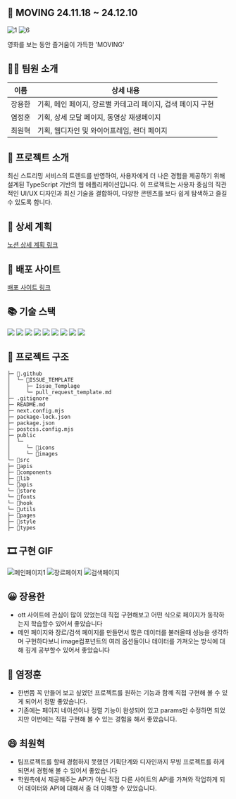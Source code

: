 ## 💌 MOVING 24.11.18 ~ 24.12.10
![1](https://github.com/user-attachments/assets/0efc078d-9ac2-403e-9d17-f92372916268)
![6](https://github.com/user-attachments/assets/5b290893-8a0f-4b45-b669-efeca481794c)

영화를 보는 동안 즐거움이 가득한 'MOVING'

## 🙍‍♂️ 팀원 소개
|이름|상세 내용|
|------|---|
|장용한|기획, 메인 페이지, 장르별 카테고리 페이지, 검색 페이지 구현|
|염정훈|기획, 상세 모달 페이지, 동영상 재생페이지|
|최원혁|기획, 웹디자인 및 와이어프레임, 랜더 페이지|

## 📌 프로젝트 소개
최신 스트리밍 서비스의 트렌드를 반영하여, 사용자에게 더 나은 경험을 제공하기 위해 설계된 TypeScript 기반의 웹 애플리케이션입니다. 이 프로젝트는 사용자 중심의 직관적인 UI/UX 디자인과 최신 기술을 결합하여, 다양한 콘텐츠를 보다 쉽게 탐색하고 즐길 수 있도록 합니다.

## 📃 상세 계획
[노션 상세 계획 링크](https://www.notion.so/12e2e48b770d805cb0d3ddb022f87f83)

## 📄 배포 사이트
[배포 사이트 링크](https://moving-project-ott.vercel.app/)

## 📚 기술 스택
<div>
<img src="https://img.shields.io/badge/TypeScript-3178C6?style=flat-square&logo=TypeScript&logoColor=white"/>
<img src="https://img.shields.io/badge/REACT-61DAFB?style=flat-square&logo=React&logoColor=black"/>
<img src="https://img.shields.io/badge/NEXT.js-000000?style=flat-square&logo=nextdotjs&logoColor=white"/>
<img src="https://img.shields.io/badge/Tailwindcss-06B6D4?style=flat-square&logo=tailwindcss&logoColor=white"/>
<img src="https://img.shields.io/badge/Axios-5A29E4?style=flat-square&logo=axios&logoColor=white"/>
<img src="https://img.shields.io/badge/figma-F24E1E?style=flat-square&logo=figma&logoColor=black"/>
<img src="https://img.shields.io/badge/html5-E34F26?style=flat-square&logo=html5&logoColor=black"/>
<img src="https://img.shields.io/badge/css3-1572B6?style=flat-square&logo=css3&logoColor=black"/>  
<img src="https://img.shields.io/badge/JavaScript-F7DF1E?style=flat-square&logo=javaScript&logoColor=black"/>    
</div>

## 📁 프로젝트 구조
```
├─ 📂.github
│  └─ 📂ISSUE_TEMPLATE
│     ├─ Issue_Templage
│     └─ pull_request_template.md
├─ .gitignore
├─ README.md
├─ next.config.mjs
├─ package-lock.json
├─ package.json
├─ postcss.config.mjs
├─ public
│  └─ 
│     └─ 📂icons
│     └─ 📂images
└─ 📂src
├─ 📂apis
├─ 📂components
├─ 📂lib
└─ 📂apis
└─ 📂store
└─ 📂fonts
└─ 📂hook
└─ 📂utils
├─ 📂pages
├─ 📂style
├─ 📂types
```

## 🎞 구현 GIF
![메인페이지1](https://github.com/user-attachments/assets/b041f198-86cd-470f-8e6a-312c9c768ef4)
![장르페이지](https://github.com/user-attachments/assets/62fb12c6-977e-472f-959d-d4eeb4bde8a5)
![검색페이지](https://github.com/user-attachments/assets/6c73c826-401e-4991-9c4c-607a26805485)



## 😀 장용한
- ott 사이트에 관심이 많이 있었는데 직접 구현해보고 어떤 식으로 페이지가 동작하는지 학습할수 있어서 좋았습니다
- 메인 페이지와 장르/검색 페이지를 만들면서 많은 데이터를 불러올때 성능을 생각하며 구현하다보니 image컴포넌트의 여러 옵션들이나 데이터를 가져오는 방식에 대해 깊게 공부할수 있어서 좋았습니다

## 🤔 염정훈
- 한번쯤 꼭 만들어 보고 싶었던 프로젝트를 원하는 기능과 함꼐 직접 구현해 볼 수 있게 되어서 정말 좋았습니다.
- 기존에는 페이지 네이션이나 정렬 기능이 완성되어 있고 params만 수정하면 되었지만 이번에는 직접 구현해 볼 수 있는 경험을 해서 좋았습니다.

## 😄 최원혁
- 팀프로젝트를 할때 경험하지 못했던 기획단계와 디자인까지 무빙 프로젝트를 하게 되면서 경험해 볼 수 있어서 좋았습니다
- 학원측에서 제공해주는 API가 아닌 직접 다른 사이트의 API를 가져와 작업하게 되어 데이터와 API에 대해서 좀 더 이해할 수 있었습니다.
